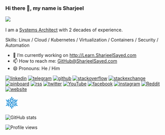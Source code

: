 ### Hi there 👋, my name is Sharjeel
![](http://SharjeelSayed.com)

I am a [Systems Architect](https://en.wikipedia.org/wiki/Systems_architect) with 2 decades of experience.

Skills: Linux / Cloud / Kubernetes / Virtualization / Containers / Security / Automation 

- 🔭 I’m currently working on http://Learn.SharjeelSayed.com 
- 📫 How to reach me: GitHub@SharjeelSayed.com 
- 😄 Pronouns: He / Him 


[<img src='https://cdn.jsdelivr.net/npm/simple-icons@3.0.1/icons/linkedin.svg' alt='linkedin' height='40'>](https://www.linkedin.com/in/SharjeelSayed/)  [<img src='https://cdn.jsdelivr.net/npm/simple-icons@3.0.1/icons/telegram.svg' alt='telegram' height='40'>](https://t.me/sharjeelsayed)  [<img src='https://cdn.jsdelivr.net/npm/simple-icons@3.0.1/icons/github.svg' alt='github' height='40'>](https://github.com/SharjeelSayed)  [<img src='https://cdn.jsdelivr.net/npm/simple-icons@3.0.1/icons/stackoverflow.svg' alt='stackoverflow' height='40'>](https://stackoverflow.com/users/11065)  [<img src='https://cdn.jsdelivr.net/npm/simple-icons@3.0.1/icons/stackexchange.svg' alt='stackexchange' height='40'>](https://stackexchange.com/users/6550/sharjeel)  [<img src='https://cdn.jsdelivr.net/npm/simple-icons@3.0.1/icons/pinboard.svg' alt='pinboard' height='40'>](https://pinboard.in/u:sharjeelsayed)  [<img src='https://cdn.jsdelivr.net/npm/simple-icons@3.0.1/icons/rss.svg' alt='rss' height='40'>](http://opml.sharjeelsayed.com/)  [<img src='https://cdn.jsdelivr.net/npm/simple-icons@3.0.1/icons/twitter.svg' alt='twitter' height='40'>](https://twitter.com/SharjeelSayed)  [<img src='https://cdn.jsdelivr.net/npm/simple-icons@3.0.1/icons/youtube.svg' alt='YouTube' height='40'>](https://www.youtube.com/channel/UCWj0bwxHxOBha4GkGABZPLQ)  [<img src='https://cdn.jsdelivr.net/npm/simple-icons@3.0.1/icons/facebook.svg' alt='facebook' height='40'>](https://www.facebook.com/SharjeelSayed)  [<img src='https://cdn.jsdelivr.net/npm/simple-icons@3.0.1/icons/instagram.svg' alt='instagram' height='40'>](https://www.instagram.com/SharjeelSayed/)  [<img src='https://cdn.jsdelivr.net/npm/simple-icons@3.0.1/icons/reddit.svg' alt='Reddit' height='40'>](https://www.reddit.com/user/SharjeelSayed)  [<img src='https://cdn.jsdelivr.net/npm/simple-icons@3.0.1/icons/icloud.svg' alt='website' height='40'>](http://SharjeelSayed.com)  

<a href='https://archiveprogram.github.com/'><img src='https://raw.githubusercontent.com/acervenky/animated-github-badges/master/assets/acbadge.gif' width='40' height='40'></a> 

![GitHub stats](https://github-readme-stats.vercel.app/api?username=SharjeelSayed&show_icons=true)  

![Profile views](https://gpvc.arturio.dev/SharjeelSayed)
